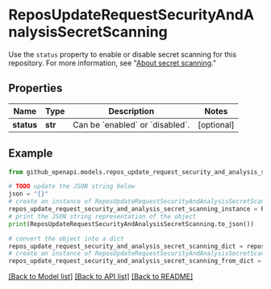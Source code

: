 # ReposUpdateRequestSecurityAndAnalysisSecretScanning

Use the `status` property to enable or disable secret scanning for this repository. For more information, see \"[About secret scanning](/code-security/secret-security/about-secret-scanning).\"

## Properties

Name | Type | Description | Notes
------------ | ------------- | ------------- | -------------
**status** | **str** | Can be &#x60;enabled&#x60; or &#x60;disabled&#x60;. | [optional] 

## Example

```python
from github_openapi.models.repos_update_request_security_and_analysis_secret_scanning import ReposUpdateRequestSecurityAndAnalysisSecretScanning

# TODO update the JSON string below
json = "{}"
# create an instance of ReposUpdateRequestSecurityAndAnalysisSecretScanning from a JSON string
repos_update_request_security_and_analysis_secret_scanning_instance = ReposUpdateRequestSecurityAndAnalysisSecretScanning.from_json(json)
# print the JSON string representation of the object
print(ReposUpdateRequestSecurityAndAnalysisSecretScanning.to_json())

# convert the object into a dict
repos_update_request_security_and_analysis_secret_scanning_dict = repos_update_request_security_and_analysis_secret_scanning_instance.to_dict()
# create an instance of ReposUpdateRequestSecurityAndAnalysisSecretScanning from a dict
repos_update_request_security_and_analysis_secret_scanning_from_dict = ReposUpdateRequestSecurityAndAnalysisSecretScanning.from_dict(repos_update_request_security_and_analysis_secret_scanning_dict)
```
[[Back to Model list]](../README.md#documentation-for-models) [[Back to API list]](../README.md#documentation-for-api-endpoints) [[Back to README]](../README.md)



